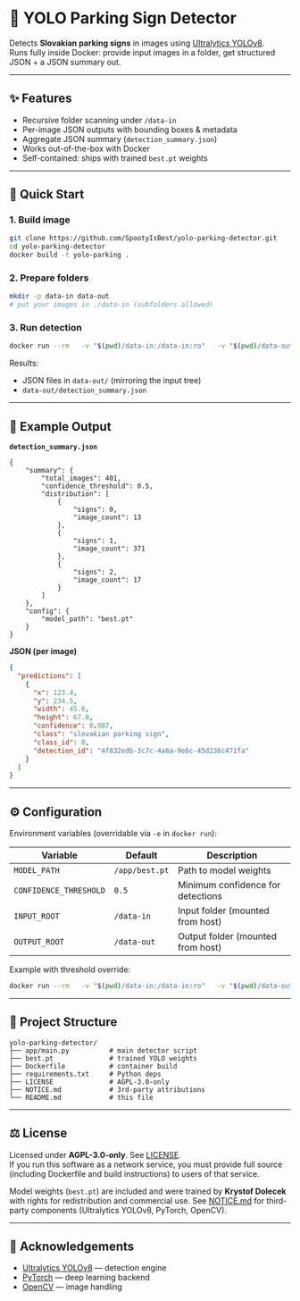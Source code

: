 # 🚦 YOLO Parking Sign Detector

Detects **Slovakian parking signs** in images using [Ultralytics YOLOv8](https://github.com/ultralytics/ultralytics).  
Runs fully inside Docker: provide input images in a folder, get structured JSON + a JSON summary out.  

---

## ✨ Features
- Recursive folder scanning under `/data-in`
- Per-image JSON outputs with bounding boxes & metadata
- Aggregate JSON summary (`detection_summary.json`)
- Works out-of-the-box with Docker
- Self-contained: ships with trained `best.pt` weights

---

## 🚀 Quick Start

### 1. Build image
```bash
git clone https://github.com/SpootyIsBest/yolo-parking-detector.git
cd yolo-parking-detector
docker build -t yolo-parking .
```

### 2. Prepare folders
```bash
mkdir -p data-in data-out
# put your images in ./data-in (subfolders allowed)
```

### 3. Run detection
```bash
docker run --rm   -v "$(pwd)/data-in:/data-in:ro"   -v "$(pwd)/data-out:/data-out"   yolo-parking
```

Results:
- JSON files in `data-out/` (mirroring the input tree)
- `data-out/detection_summary.json`

---

## 🔎 Example Output

**`detection_summary.json`**
```
{
    "summary": {
        "total_images": 401,
        "confidence_threshold": 0.5,
        "distribution": [
            {
                "signs": 0,
                "image_count": 13
            },
            {
                "signs": 1,
                "image_count": 371
            },
            {
                "signs": 2,
                "image_count": 17
            }
        ]
    },
    "config": {
        "model_path": "best.pt"
    }
}
```

**JSON (per image)**
```json
{
  "predictions": [
    {
      "x": 123.4,
      "y": 234.5,
      "width": 45.6,
      "height": 67.8,
      "confidence": 0.987,
      "class": "slovakian parking sign",
      "class_id": 0,
      "detection_id": "4f832edb-3c7c-4a8a-9e6c-45d236c471fa"
    }
  ]
}
```

---

## ⚙️ Configuration

Environment variables (overridable via `-e` in `docker run`):

| Variable               | Default         | Description                        |
|------------------------|-----------------|------------------------------------|
| `MODEL_PATH`           | `/app/best.pt`  | Path to model weights              |
| `CONFIDENCE_THRESHOLD` | `0.5`           | Minimum confidence for detections  |
| `INPUT_ROOT`           | `/data-in`      | Input folder (mounted from host)   |
| `OUTPUT_ROOT`          | `/data-out`     | Output folder (mounted from host)  |

Example with threshold override:
```bash
docker run --rm   -v "$(pwd)/data-in:/data-in:ro"   -v "$(pwd)/data-out:/data-out"   -e CONFIDENCE_THRESHOLD=0.6   yolo-parking
```

---

## 📂 Project Structure
```
yolo-parking-detector/
├── app/main.py          # main detector script
├── best.pt              # trained YOLO weights
├── Dockerfile           # container build
├── requirements.txt     # Python deps
├── LICENSE              # AGPL-3.0-only
├── NOTICE.md            # 3rd-party attributions
└── README.md            # this file
```

---

## ⚖️ License

Licensed under **AGPL-3.0-only**. See [LICENSE](LICENSE).  
If you run this software as a network service, you must provide full source (including Dockerfile and build instructions) to users of that service.  

Model weights (`best.pt`) are included and were trained by **Krystof Dolecek** with rights for redistribution and commercial use. See [NOTICE.md](NOTICE.md) for third-party components (Ultralytics YOLOv8, PyTorch, OpenCV).  

---

## 🙏 Acknowledgements
- [Ultralytics YOLOv8](https://github.com/ultralytics/ultralytics) — detection engine  
- [PyTorch](https://pytorch.org/) — deep learning backend  
- [OpenCV](https://opencv.org/) — image handling  
